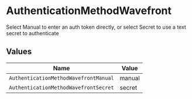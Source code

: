 # AuthenticationMethodWavefront

Select Manual to enter an auth token directly, or select Secret to use a text secret to authenticate


## Values

| Name                                  | Value                                 |
| ------------------------------------- | ------------------------------------- |
| `AuthenticationMethodWavefrontManual` | manual                                |
| `AuthenticationMethodWavefrontSecret` | secret                                |